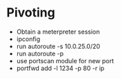 # Pivoting
- Obtain a meterpreter session
- ipconfig
- run autoroute -s 10.0.25.0/20
- run autoroute -p
- use portscan module for new port
- portfwd add -l 1234 -p 80 -r ip